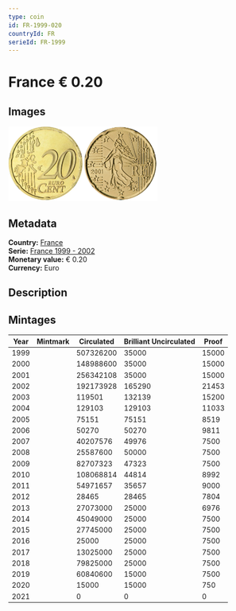 ```yaml
---
type: coin
id: FR-1999-020
countryId: FR
serieId: FR-1999
---
```


# France € 0.20

## Images

<img src="../../../Images/common-2002-020.webp" height="150" alt="Front image"><img src="Images/france-1999-020.webp" height="150" alt="Back image">

## Metadata

**Country:** [France](../index.md)\
**Serie:** [France 1999 - 2002](index.md)\
**Monetary value:** € 0.20\
**Currency:** Euro

## Description

## Mintages

| Year | Mintmark | Circulated | Brilliant Uncirculated | Proof |
| ---- | -------- | ---------- | ---------------------- | ----- |
| 1999 |          | 507326200  | 35000                  | 15000 |
| 2000 |          | 148988600  | 35000                  | 15000 |
| 2001 |          | 256342108  | 35000                  | 15000 |
| 2002 |          | 192173928  | 165290                 | 21453 |
| 2003 |          | 119501     | 132139                 | 15200 |
| 2004 |          | 129103     | 129103                 | 11033 |
| 2005 |          | 75151      | 75151                  | 8519  |
| 2006 |          | 50270      | 50270                  | 9811  |
| 2007 |          | 40207576   | 49976                  | 7500  |
| 2008 |          | 25587600   | 50000                  | 7500  |
| 2009 |          | 82707323   | 47323                  | 7500  |
| 2010 |          | 108068814  | 44814                  | 8992  |
| 2011 |          | 54971657   | 35657                  | 9000  |
| 2012 |          | 28465      | 28465                  | 7804  |
| 2013 |          | 27073000   | 25000                  | 6976  |
| 2014 |          | 45049000   | 25000                  | 7500  |
| 2015 |          | 27745000   | 25000                  | 7500  |
| 2016 |          | 25000      | 25000                  | 7500  |
| 2017 |          | 13025000   | 25000                  | 7500  |
| 2018 |          | 79825000   | 25000                  | 7500  |
| 2019 |          | 60840600   | 15000                  | 7500  |
| 2020 |          | 15000      | 15000                  | 750   |
| 2021 |          | 0          | 0                      | 0     |
